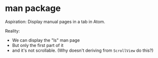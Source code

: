 # man package

Aspiration: Display manual pages in a tab in Atom.

Reality:
* We can display the "ls" man page
* But only the first part of it
* and it's not scrollable.  (Why doesn't deriving from `ScrollView` do this?)
